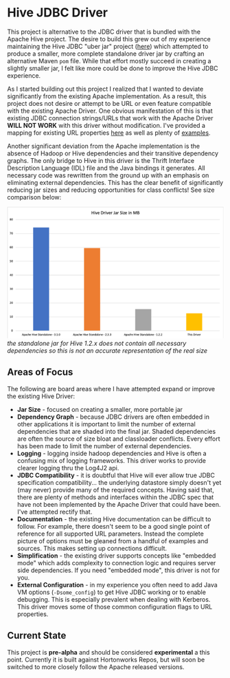 # Hive JDBC Driver

This project is alternative to the JDBC driver that is bundled with the Apache Hive project.  The desire to build this grew out of my experience maintaining the Hive JDBC "uber jar" project ([here](https://github.com/timveil/hive-jdbc-uber-jar)) which attempted to produce a smaller, more complete standalone driver jar by crafting an alternative Maven `pom` file.  While that effort mostly succeed in creating a slightly smaller jar, I felt like more could be done to improve the Hive JDBC experience.

As I started building out this project I realized that I wanted to deviate significantly from the existing Apache implementation.  As a result, this project does not desire or attempt to be URL or even feature compatible with the existing Apache Driver.  One obvious manifestation of this is that existing JDBC connection strings/URLs that work with the Apache Driver __WILL NOT WORK__ with this driver without modification.  I've provided a mapping for existing URL properties [here](DRIVER-PROPERTIES.md#apache-driver-property-mapping) as well as plenty of [examples](EXAMPLES.md). 

Another significant deviation from the Apache implementation is the absence of Hadoop or Hive dependencies and their transitive dependency graphs.  The only bridge to Hive in this driver is the Thrift Interface Description Language (IDL) file and the Java bindings it generates.  All necessary code was rewritten from the ground up with an emphasis on eliminating external dependencies.  This has the clear benefit of significantly reducing jar sizes and reducing opportunities for class conflicts!  See size comparison below:

![](docs/sizes.png)
_the standalone jar for Hive 1.2.x does not contain all necessary dependencies so this is not an accurate representation of the real size_

## Areas of Focus

The following are board areas where I have attempted expand or improve the existing Hive Driver:

* __Jar Size__ - focused on creating a smaller, more portable jar
* __Dependency Graph__ - because JDBC drivers are often embedded in other applications it is important to limit the number of external dependencies that are shaded into the final jar.  Shaded dependencies are often the source of size bloat and classloader conflicts.  Every effort has been made to limit the number of external dependencies.
* __Logging__ - logging inside hadoop dependencies and Hive is often a confusing mix of logging frameworks.  This driver works to provide clearer logging thru the Log4J2 api.
* __JDBC Compatibility__ - it is doubtful that Hive will ever allow true JDBC specification compatibility... the underlying datastore simply doesn't yet (may never) provide many of the required concepts.  Having said that, there are plenty of methods and interfaces within the JDBC spec that have not been implemented by the Apache Driver that could have been.  I've attempted rectify that.
* __Documentation__ - the existing Hive documentation can be difficult to follow.  For example, there doesn't seem to be a good single point of reference for all supported URL parameters.  Instead the complete picture of options must be gleaned from a handful of examples and sources.  This makes setting up connections difficult.
* __Simplification__ - the existing driver supports concepts like "embedded mode" which adds complexity to connection logic and requires server side dependencies.  If you need "embedded mode", this driver is not for you.  
* __External Configuration__ - in my experience you often need to add Java VM options (`-Dsome_config`) to get Hive JDBC working or to enable debugging.  This is especially prevalent when dealing with Kerberos.  This driver moves some of those common configuration flags to URL properties.

## Current State

This project is **pre-alpha** and should be considered **experimental** a this point.  Currently it is built against Hortonworks Repos, but will soon be switched to more closely follow the Apache released versions.